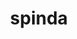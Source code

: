 ---
id: 327
title: spinda
types: [normal]
image: https://raw.githubusercontent.com/PokeAPI/sprites/master/sprites/pokemon/327.png
---